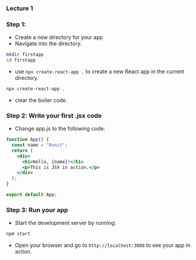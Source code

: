 ### Lecture 1

### Step 1: 
* Create a new directory for your app
* Navigate into the directory.
```bash
mkdir firstapp
cd firstapp
```
* use `npx create-react-app .` to create a new React app in the current directory.
```bash
npx create-react-app .
```
* clear the boiler code.

### Step 2: Write your first .jsx code
* Change app.js to the following code:
```jsx
function App() {
  const name = "Ronit";
  return (
    <div>
      <h1>Hello, {name}!</h1>
      <p>This is JSX in action.</p>
    </div>
  );
}

export default App;
```
### Step 3: Run your app
* Start the development server by running:
```bash
npm start
```
* Open your browser and go to `http://localhost:3000` to see your app in action.